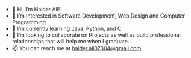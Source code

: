 - 👋 Hi, I’m Haider Ali! 
- 👀 I’m interested in Software Development, Web Design and Computer Programming 
- 🌱 I’m currently learning Java, Python, and C 
- 💞️ I’m looking to collaborate on Projects as well as build professional relationships that will help me when I graduate. 
- 📫 You can reach me at haider.ali07304@gmail.com 


<!---
Haider-Ali-GitHub/Haider-Ali-GitHub is a ✨ special ✨ repository because its `README.md` (this file) appears on your GitHub profile.
You can click the Preview link to take a look at your changes.
--->
